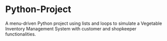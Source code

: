 # Python-Project
A menu-driven Python project using lists and loops to simulate a Vegetable Inventory Management System with customer and shopkeeper functionalities.
